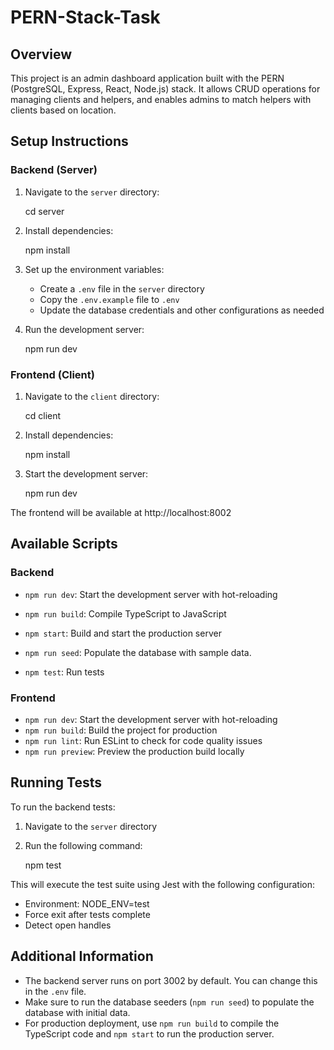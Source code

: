 # PERN-Stack-Task

## Overview

This project is an admin dashboard application built with the PERN (PostgreSQL, Express, React, Node.js) stack. It allows CRUD operations for managing clients and helpers, and enables admins to match helpers with clients based on location.

## Setup Instructions

### Backend (Server)

1. Navigate to the `server` directory:

   cd server

2. Install dependencies:

   npm install

3. Set up the environment variables:

   - Create a `.env` file in the `server` directory
   - Copy the `.env.example` file to `.env`
   - Update the database credentials and other configurations as needed

4. Run the development server:

   npm run dev

### Frontend (Client)

1. Navigate to the `client` directory:

   cd client

2. Install dependencies:

   npm install

3. Start the development server:

   npm run dev

The frontend will be available at http://localhost:8002

## Available Scripts

### Backend

- `npm run dev`: Start the development server with hot-reloading
- `npm run build`: Compile TypeScript to JavaScript
- `npm start`: Build and start the production server
- `npm run seed`: Populate the database with sample data.

- `npm test`: Run tests

### Frontend

- `npm run dev`: Start the development server with hot-reloading
- `npm run build`: Build the project for production
- `npm run lint`: Run ESLint to check for code quality issues
- `npm run preview`: Preview the production build locally

## Running Tests

To run the backend tests:

1. Navigate to the `server` directory
2. Run the following command:

   npm test

This will execute the test suite using Jest with the following configuration:

- Environment: NODE_ENV=test
- Force exit after tests complete
- Detect open handles

## Additional Information

- The backend server runs on port 3002 by default. You can change this in the `.env` file.
- Make sure to run the database seeders (`npm run seed`) to populate the database with initial data.
- For production deployment, use `npm run build` to compile the TypeScript code and `npm start` to run the production server.
